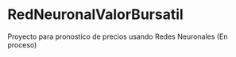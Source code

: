 # RedNeuronalValorBursatil
Proyecto para pronostico de precios usando Redes Neuronales (En proceso)
